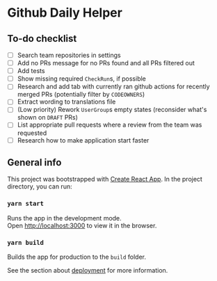 # Github Daily Helper

## To-do checklist

- [ ] Search team repositories in settings
- [ ] Add no PRs message for no PRs found and all PRs filtered out
- [ ] Add tests
- [ ] Show missing required `CheckRun`s, if possible
- [ ] Research and add tab with currently ran github actions for recently merged PRs (potentially filter by `CODEOWNERS`)
- [ ] Extract wording to translations file
- [ ] (Low priority) Rework `UserGroup`s empty states (reconsider what's shown on `DRAFT` PRs)
- [ ] List appropriate pull requests where a review from the team was requested
- [ ] Research how to make application start faster

## General info

This project was bootstrapped with [Create React App](https://github.com/facebook/create-react-app).
In the project directory, you can run:

### `yarn start`

Runs the app in the development mode.\
Open [http://localhost:3000](http://localhost:3000) to view it in the browser.

### `yarn build`

Builds the app for production to the `build` folder.

See the section about [deployment](https://facebook.github.io/create-react-app/docs/deployment) for more information.
